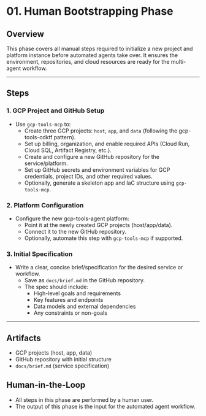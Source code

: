 # 01. Human Bootstrapping Phase

## Overview
This phase covers all manual steps required to initialize a new project and platform instance before automated agents take over. It ensures the environment, repositories, and cloud resources are ready for the multi-agent workflow.

---

## Steps

### 1. GCP Project and GitHub Setup
- Use `gcp-tools-mcp` to:
  - Create three GCP projects: `host`, `app`, and `data` (following the gcp-tools-cdktf pattern).
  - Set up billing, organization, and enable required APIs (Cloud Run, Cloud SQL, Artifact Registry, etc.).
  - Create and configure a new GitHub repository for the service/platform.
  - Set up GitHub secrets and environment variables for GCP credentials, project IDs, and other required values.
  - Optionally, generate a skeleton app and IaC structure using `gcp-tools-mcp`.

### 2. Platform Configuration
- Configure the new gcp-tools-agent platform:
  - Point it at the newly created GCP projects (host/app/data).
  - Connect it to the new GitHub repository.
  - Optionally, automate this step with `gcp-tools-mcp` if supported.

### 3. Initial Specification
- Write a clear, concise brief/specification for the desired service or workflow.
  - Save as `docs/brief.md` in the GitHub repository.
  - The spec should include:
    - High-level goals and requirements
    - Key features and endpoints
    - Data models and external dependencies
    - Any constraints or non-goals

---

## Artifacts
- GCP projects (host, app, data)
- GitHub repository with initial structure
- `docs/brief.md` (service specification)

## Human-in-the-Loop
- All steps in this phase are performed by a human user.
- The output of this phase is the input for the automated agent workflow. 